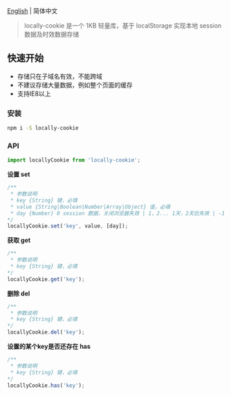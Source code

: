 
[English](./README.md) | 简体中文

> locally-cookie 是一个 1KB 轻量库，基于 localStorage 实现本地 session 数据及时效数据存储

## 快速开始

- 存储只在子域名有效，不能跨域
- 不建议存储大量数据，例如整个页面的缓存
- 支持IE8以上

### 安装

```bash
npm i -S locally-cookie
```

### API

```js
import locallyCookie from 'locally-cookie';
```

**设置 set**

```js
/**
 * 参数说明
 * key {String} 键，必填
 * value {String|Boolean|Number|Array|Object} 值，必填
 * day {Number} 0 session 数据，关闭浏览器失效 | 1，2... 1天，2天后失效 | -1 理论永久有效，选填 默认为 0
*/
locallyCookie.set('key', value, [day]);
```

**获取 get**

```js
/**
 * 参数说明
 * key {String} 键，必填
*/
locallyCookie.get('key');
```

**删除 del**

```js
/**
 * 参数说明
 * key {String} 键，必填
*/
locallyCookie.del('key');
```

**设置的某个key是否还存在 has**

```js
/**
 * 参数说明
 * key {String} 键，必填
*/
locallyCookie.has('key');
```
